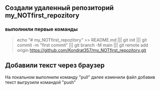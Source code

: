 ﻿## Создали удаленный репозиторий my_NOTfirst_repozitory

### выполнили первые команды
> echo "# my_NOTfirst_repozitory" >> README.md
||| git init
||| git commit -m "first commit"
||| git branch -M main
||| git remote add origin https://github.com/Kondrat357/my_NOTfirst_repozitory.git

## Добавили текст через браузер

На локальном выполнили команду "pull"
далее изменили файл добавив текст
выгрузили командой "push"